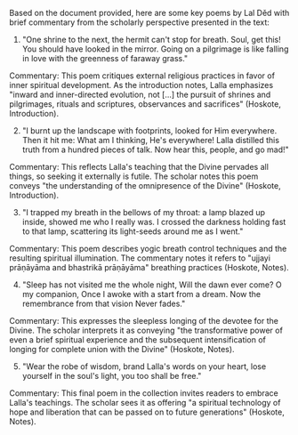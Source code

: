 Based on the document provided, here are some key poems by Lal Děd with brief commentary from the scholarly perspective presented in the text:

1. "One shrine to the next, the hermit can't stop for breath.
Soul, get this! You should have looked in the mirror.
Going on a pilgrimage is like falling in love 
with the greenness of faraway grass."

Commentary: This poem critiques external religious practices in favor of inner spiritual development. As the introduction notes, Lalla emphasizes "inward and inner-directed evolution, not [...] the pursuit of shrines and pilgrimages, rituals and scriptures, observances and sacrifices" (Hoskote, Introduction).

2. "I burnt up the landscape with footprints, looked for
Him everywhere. 
Then it hit me: What am I thinking, He's everywhere!
Lalla distilled this truth from a hundred pieces of talk.
Now hear this, people, and go mad!"

Commentary: This reflects Lalla's teaching that the Divine pervades all things, so seeking it externally is futile. The scholar notes this poem conveys "the understanding of the omnipresence of the Divine" (Hoskote, Introduction).

3. "I trapped my breath in the bellows of my throat:
a lamp blazed up inside, showed me who I really was.
I crossed the darkness holding fast to that lamp,
scattering its light-seeds around me as I went."

Commentary: This poem describes yogic breath control techniques and the resulting spiritual illumination. The commentary notes it refers to "ujjayi prāṇāyāma and bhastrikā prāṇāyāma" breathing practices (Hoskote, Notes).

4. "Sleep has not visited me the whole night,
Will the dawn ever come?
O my companion,
Once I awoke with a start from a dream.
Now the remembrance from that vision
Never fades."

Commentary: This expresses the sleepless longing of the devotee for the Divine. The scholar interprets it as conveying "the transformative power of even a brief spiritual experience and the subsequent intensification of longing for complete union with the Divine" (Hoskote, Notes).

5. "Wear the robe of wisdom,
brand Lalla's words on your heart, 
lose yourself in the soul's light,
you too shall be free."

Commentary: This final poem in the collection invites readers to embrace Lalla's teachings. The scholar sees it as offering "a spiritual technology of hope and liberation that can be passed on to future generations" (Hoskote, Notes).
